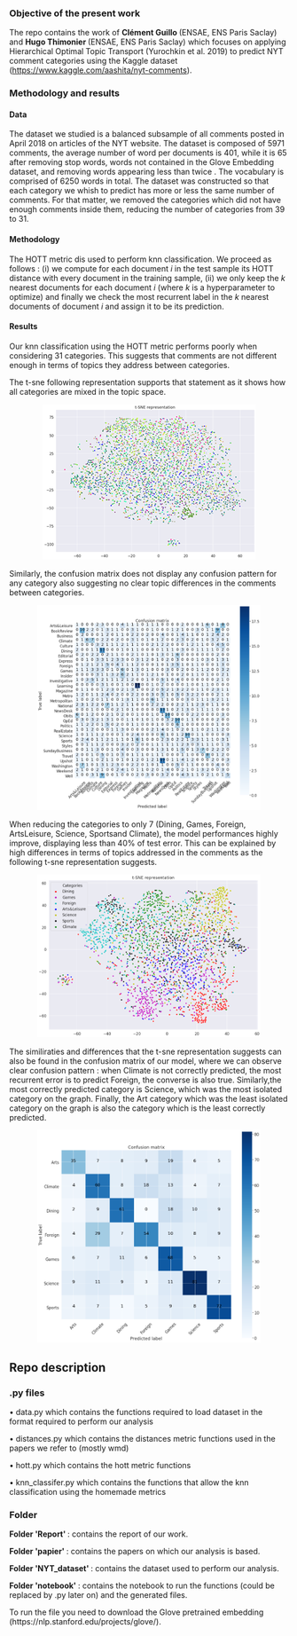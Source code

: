 ### Objective of the present work

The repo contains the work of <b> Clément Guillo </b>(ENSAE, ENS Paris Saclay) and <b>Hugo Thimonier </b>(ENSAE, ENS Paris Saclay) which focuses on applying Hierarchical Optimal Topic Transport (Yurochkin et al. 2019) to predict NYT comment categories using the Kaggle dataset (https://www.kaggle.com/aashita/nyt-comments).

### Methodology and results

#### Data
The dataset we studied is a balanced subsample of all comments posted in April 2018 on articles of the NYT website. The dataset is composed of 5971 comments, the average number of word per documents is 401, while it is 65 after removing stop words, words not contained in the Glove Embedding dataset, and removing words appearing less than twice . The vocabulary is comprised of 6250 words in total. 
The dataset was constructed so that each category we whish to predict has more or less the same number of comments. For that matter, we removed the categories which did not have enough comments inside them, reducing the number of categories from 39 to 31.

#### Methodology

The HOTT metric dis used to perform knn classification. We proceed as follows : (i) we compute for each document <i> i </i> in the test sample its HOTT distance with every document in the training sample, (ii) we only keep the <i> k </i> nearest documents for each document <i> i </i> (where <i> k </i> is a hyperparameter to optimize) and finally we check the most recurrent label in the <i> k </i> nearest documents of document <i> i </i> and assign it to be its prediction.

#### Results
Our knn classification using the HOTT metric performs poorly when considering 31 categories. This suggests that comments are not different enough in terms of topics they address between categories. 

The t-sne following representation supports that statement as it shows how all categories are mixed in the topic space. 

<p align="center">
  <img src="https://github.com/hugothimonier/HOTT_NLP_ENSAE/blob/master/img/T_SNE_30.png">
</p>

Similarly, the confusion matrix does not display any confusion pattern for any category also suggesting no clear topic differences in the comments between categories.


<p align="center">
  <img width ='80%' height ='80%' src="https://github.com/hugothimonier/HOTT_NLP_ENSAE/blob/master/img/confusion_matrix_30.png">
</p>

When reducing the categories to only 7 (Dining,  Games,  Foreign,  ArtsLeisure,  Science,  Sportsand Climate), the model performances highly improve, displaying less than 40% of test error. This can be explained by high differences in terms of topics addressed in the comments as the following t-sne representation suggests. 

<p align="center">
  <img width = '80% height = '80%' src="https://github.com/hugothimonier/HOTT_NLP_ENSAE/blob/master/img/T_SNE_7.png">
</p>

The similiraties and differences that the t-sne representation suggests can also be found in the confusion matrix of our model, where we can observe clear confusion pattern : when Climate is not correctly predicted, the most recurrent error is to  predict Foreign, the converse is also true. Similarly,the most  correctly  predicted category is Science, which was the most isolated category on the graph.   Finally,  the Art category which was the least isolated category on the graph is  also  the  category  which  is  the  least  correctly predicted.

<p align="center">
  <img width = '80% height = '80%' src="https://github.com/hugothimonier/HOTT_NLP_ENSAE/blob/master/img/confusion_matrix.png">
</p>


## Repo description

### .py files

<p> • data.py which contains the functions required to load dataset in the format required to perform our analysis</p>
<p> • distances.py which contains the distances metric functions used in the papers we refer to (mostly wmd) </p>
<p> • hott.py which contains the hott metric functions </p>
<p> • knn_classifer.py which contains the functions that allow the knn classification using the homemade metrics </p>

### Folder
<p> <b> Folder 'Report' </b> : contains the report of our work. </p>
<p> <b> Folder 'papier' </b> : contains the papers on which our analysis is based. </p>
<p> <b> Folder 'NYT_dataset' </b> : contains the dataset used to perform our analysis. </p>
<p> <b> Folder 'notebook' </b> : contains the notebook to run the functions (could be replaced by .py later on) and the generated files. <p>

 <p>
	To run the file you need to download the Glove pretrained embedding (https://nlp.stanford.edu/projects/glove/). 
</p>
